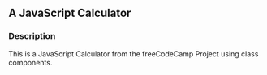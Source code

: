 ## A JavaScript Calculator

### Description

This is a JavaScript Calculator from the freeCodeCamp Project using class components.